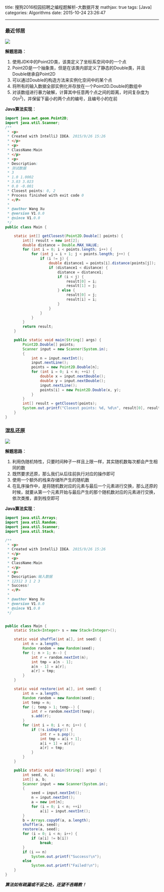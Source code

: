 title: 搜狗2016校园招聘之编程题解析-大数据开发
mathjax: true
tags: [Java]
categories: Algorithms
date: 2015-10-24 23:26:47

---

### 最近邻居
![](http://7xig3q.com1.z0.glb.clouddn.com/nearest_neighbor_sougou_examination_1.png)

**解题思路**：
1. 使用JDK中的Point2D类，该类定义了坐标系空间中的一个点
2. Point2D是一个抽象类，但是在该类内部定义了静态的Double类，并且Double继承自Point2D
3. 可以通过Double的构造方法来实例化空间中的某个点
4. 将所有的输入数据全部实例化并存放在一个Point2D.Double的数组中
5. 对该数组进行暴力破解，计算其中任意两个点之间的距离，时间复杂度为$O(n^2)$，并保留下最小的两个点的编号，且编号小的在前

**Java算法实现**：
```java
import java.awt.geom.Point2D;
import java.util.Scanner;
/**
 * <p>
 * Created with IntelliJ IDEA. 2015/9/26 15:26
 * </p>
 * <p>
 * ClassName:Main
 * </p>
 * <p>
 * Description:
 * 测试数据
 * 3
 * 1.0 1.0002
 * 3.03 3.023
 * 0.0 -0.001
 * Closest points: 0, 2
 * Process finished with exit code 0
 * </P>
 *
 * @author Wang Xu
 * @version V1.0.0
 * @since V1.0.0
 */
public class Main {

    static int[] getClosest(Point2D.Double[] points) {
        int[] result = new int[2];
        double distance = Double.MAX_VALUE;
        for (int i = 0; i < points.length; i++) {
            for (int j = i + 1; j < points.length; j++) {
                if (i != j) {
                    double distance1 = points[i].distance(points[j]);
                    if (distance1 < distance) {
                        distance = distance1;
                        if (i < j) {
                            result[0] = i;
                            result[1] = j;
                        } else {
                            result[0] = j;
                            result[i] = i;
                        }
                    }
                }
            }
        }
        return result;
    }

    public static void main(String[] args) {
        Point2D.Double[] points;
        Scanner input = new Scanner(System.in);
        {
            int n = input.nextInt();
            input.nextLine();
            points = new Point2D.Double[n];
            for (int i = 0; i < n; ++i) {
                double x = input.nextDouble();
                double y = input.nextDouble();
                input.nextLine();
                points[i] = new Point2D.Double(x, y);
            }
        }
        int[] result = getClosest(points);
        System.out.printf("Closest points: %d, %d\n", result[0], result[1]);
    }
}
```

### 混乱还原

![](http://7xig3q.com1.z0.glb.clouddn.com/chaos_reduction_sougou_examination_2.png)

**解题思路**：
1. 利用伪随机特性，只要时间种子一样且上限一样，其实随机数每次都会产生相同的数
2. 既然要求还原，那么我们从后往前执行对应的操作即可
3. 使用一个额外的栈来存储所产生的随机数
4. 在乱序操作中，是将随机数对应的元素与最后一个元素进行交换，那么还原的时候，就要从第一个元素开始与最后产生的那个随机数对应的元素进行交换，依次类推，直到栈空即可

**Java算法实现**：
```java
import java.util.Arrays;
import java.util.Random;
import java.util.Scanner;
import java.util.Stack;

/**
 * <p>
 * Created with IntelliJ IDEA. 2015/9/26 15:26
 * </p>
 * <p>
 * ClassName:Main
 * </p>
 * <p>
 * Description:输入数据
 * 12312 3 1 2 3
 * Success!
 * </P>
 *
 * @author Wang Xu
 * @version V1.0.0
 * @since V1.0.0
 */


public class Main {
    static Stack<Integer> s = new Stack<Integer>();

    static void shuffle(int a[], int seed) {
        int n = a.length;
        Random random = new Random(seed);
        for (; n > 1; n--) {
            int r = random.nextInt(n);
            int tmp = a[n - 1];
            a[n - 1] = a[r];
            a[r] = tmp;
        }
    }

    static void restore(int a[], int seed) {
        int n = a.length;
        Random random = new Random(seed);
        int temp = n;
        for (; temp > 1; temp--) {
            int r = random.nextInt(temp);
            s.add(r);
        }
        for (int i = 0; i < n; i++) {
            if (!s.isEmpty()) {
                int r = s.pop();
                int tmp = a[i + 1];
                a[i + 1] = a[r];
                a[r] = tmp;
            }
        }
    }

    public static void main(String[] args) {
        int seed, n, i;
        int[] a, b;
        Scanner input = new Scanner(System.in);
        {
            seed = input.nextInt();
            n = input.nextInt();
            a = new int[n];
            for (i = 0; i < n; ++i)
                a[i] = input.nextInt();
        }
        b = Arrays.copyOf(a, a.length);
        shuffle(a, seed);
        restore(a, seed);
        for (i = 0; i < n; i++) {
            if (a[i] != b[i])
                break;
        }
        if (i == n)
            System.out.printf("Success!\n");
        else
            System.out.printf("Failed!\n");
    }
}
```
***算法如有疏漏或不妥之处，还望不吝赐教！***
